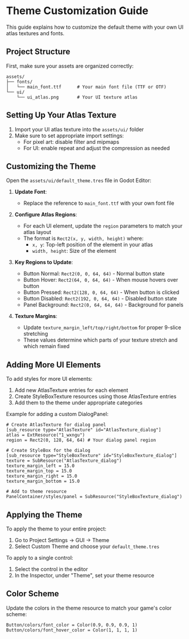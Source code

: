 # Theme Customization Guide

This guide explains how to customize the default theme with your own UI atlas textures and fonts.

## Project Structure

First, make sure your assets are organized correctly:

```
assets/
├── fonts/
│   └── main_font.ttf      # Your main font file (TTF or OTF)
└── ui/
    └── ui_atlas.png       # Your UI texture atlas
```

## Setting Up Your Atlas Texture

1. Import your UI atlas texture into the `assets/ui/` folder
2. Make sure to set appropriate import settings:
   - For pixel art: disable filter and mipmaps
   - For UI: enable repeat and adjust the compression as needed

## Customizing the Theme

Open the `assets/ui/default_theme.tres` file in Godot Editor:

1. **Update Font**:
   - Replace the reference to `main_font.ttf` with your own font file

2. **Configure Atlas Regions**:
   - For each UI element, update the `region` parameters to match your atlas layout
   - The format is `Rect2(x, y, width, height)` where:
     - `x, y`: Top-left position of the element in your atlas
     - `width, height`: Size of the element

3. **Key Regions to Update**:
   - Button Normal: `Rect2(0, 0, 64, 64)` - Normal button state
   - Button Hover: `Rect2(64, 0, 64, 64)` - When mouse hovers over button
   - Button Pressed: `Rect2(128, 0, 64, 64)` - When button is clicked
   - Button Disabled: `Rect2(192, 0, 64, 64)` - Disabled button state
   - Panel Background: `Rect2(0, 64, 64, 64)` - Background for panels

4. **Texture Margins**:
   - Update `texture_margin_left/top/right/bottom` for proper 9-slice stretching
   - These values determine which parts of your texture stretch and which remain fixed

## Adding More UI Elements

To add styles for more UI elements:

1. Add new AtlasTexture entries for each element
2. Create StyleBoxTexture resources using those AtlasTexture entries
3. Add them to the theme under appropriate categories

Example for adding a custom DialogPanel:

```gdscript
# Create AtlasTexture for dialog panel
[sub_resource type="AtlasTexture" id="AtlasTexture_dialog"]
atlas = ExtResource("1_wxngu")
region = Rect2(0, 128, 64, 64) # Your dialog panel region

# Create StyleBox for the dialog
[sub_resource type="StyleBoxTexture" id="StyleBoxTexture_dialog"]
texture = SubResource("AtlasTexture_dialog")
texture_margin_left = 15.0
texture_margin_top = 15.0
texture_margin_right = 15.0
texture_margin_bottom = 15.0

# Add to theme resource
PanelContainer/styles/panel = SubResource("StyleBoxTexture_dialog")
```

## Applying the Theme

To apply the theme to your entire project:

1. Go to Project Settings → GUI → Theme
2. Select Custom Theme and choose your `default_theme.tres`

To apply to a single control:
1. Select the control in the editor
2. In the Inspector, under "Theme", set your theme resource

## Color Scheme

Update the colors in the theme resource to match your game's color scheme:

```gdscript
Button/colors/font_color = Color(0.9, 0.9, 0.9, 1)
Button/colors/font_hover_color = Color(1, 1, 1, 1)
``` 